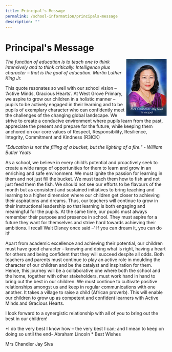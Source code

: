 ```yaml
---
title: Principal's Message
permalink: /school-information/principals-message
description: ""
---
```

# Principal's Message


<img src="/images/Mrs%20Chandler%20Jay%20Siva.jpg" 
     style="width:25%" align="right">

*The function of education is to teach one to think intensively and to think critically. Intelligence plus character – that is the goal of education. Martin Luther King Jr.*

This quote resonates so well with our school vision – ‘Active Minds, Gracious Hearts’.  At West Grove Primary, we aspire to grow our children in a holistic manner – pupils to be actively engaged in their learning and to be pupils of exemplary character who can confidently meet the challenges of the changing global landscape. We strive to create a conducive environment where pupils learn from the past, appreciate the present and prepare for the future, while keeping them anchored on our core values of Respect, Responsibility, Resilience, Integrity, Commitment and Kindness (R3ICK)

*"Education is not the filling of a bucket, but the lighting of a fire." - William Butler Yeats*

As a school, we believe in every child’s potential and proactively seek to create a wide range of opportunities for them to learn and grow in an enriching and safe environment.   We must ignite the passion for learning in them and not just fill the bucket. We must teach them how to fish and not just feed them the fish. We should not see our efforts to be flavours of the month but as consistent and sustained initiatives to bring teaching and learning to a higher dimension where our children get closer to achieving their aspirations and dreams.  Thus, our teachers will continue to grow in their instructional leadership so that learning is both engaging and meaningful for the pupils. At the same time, our pupils must always remember their purpose and presence in school.  They must aspire for a future they want for themselves and strive hard towards achieving their ambitions.  I recall Walt Disney once said –‘ If you can dream it, you can do it!’

Apart from academic excellence and achieving their potential, our children must have good character – knowing and doing what is right, having a heart for others and being confident that they will succeed despite all odds. Both teachers and parents must continue to play an active role in moulding the character of our children and be the catalyst and inspiration for them. Hence, this journey will be a collaborative one where both the school and the home, together with other stakeholders, must work hand in hand to bring out the best in our children. We must continue to cultivate positive relationships amongst us and keep in regular communications with one another. It takes a village to raise a child (African proverb). This will enable our children to grow up as competent and confident learners with Active Minds and Gracious Hearts.

I look forward to a synergistic relationship with all of you to bring out the best in our children!

*I do the very best I know how – the very best I can; and I mean to keep on doing so until the end- Abraham Lincoln
*
Best Wishes

Mrs Chandler Jay Siva